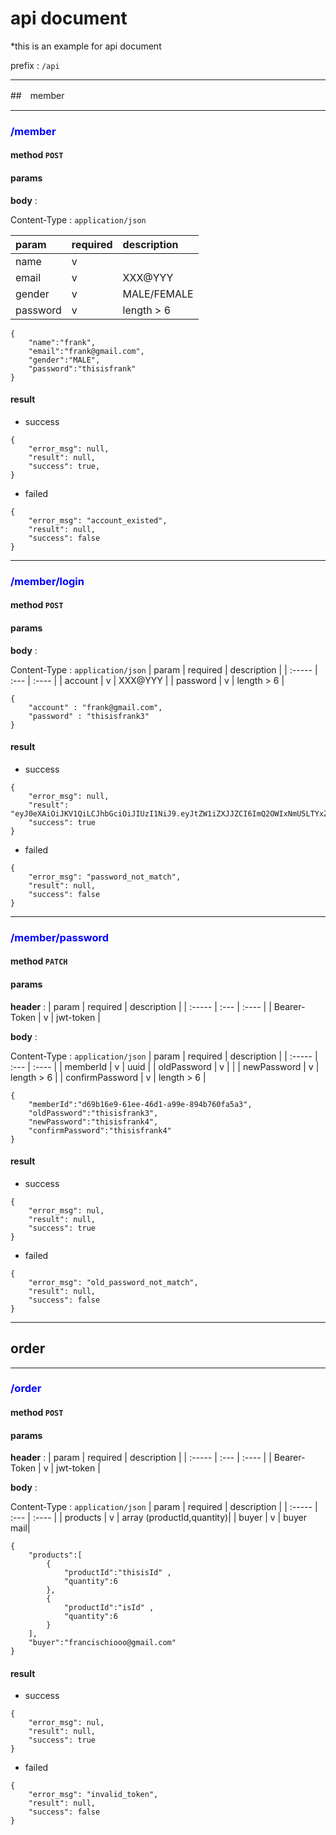 # api document
*this is an example for api document

prefix : ```/api```

---

##　member

---

### <span style="color:blue">/member

#### **method** ```POST```

#### **params**
**body** :

Content-Type : ```application/json```

| param     | required | description |
| :-----    | :---     | :----       |
| name      | v        |             |
| email     | v        |  XXX@YYY    |
| gender    | v        | MALE/FEMALE |
| password  | v        | length > 6  |


```
{
    "name":"frank",
    "email":"frank@gmail.com",
    "gender":"MALE",
    "password":"thisisfrank"
}
```

#### **result**

* success
```
{
    "error_msg": null,
    "result": null,
    "success": true,
}
```

* failed
```
{
    "error_msg": "account_existed",
    "result": null,
    "success": false
}
```

---
### <span style="color:blue">/member/login
#### **method** ```POST```
#### **params**
**body** :

Content-Type : ```application/json```
| param     | required | description |
| :-----    | :---     | :----       |
| account   | v        |  XXX@YYY    |
| password  | v        |  length > 6 |

```
{
    "account" : "frank@gmail.com",
    "password" : "thisisfrank3"
}
```

#### **result**
* success
```
{
    "error_msg": null,
    "result": "eyJ0eXAiOiJKV1QiLCJhbGciOiJIUzI1NiJ9.eyJtZW1iZXJJZCI6ImQ2OWIxNmU5LTYxZWUtNDZkMS1hOTllLTg5NGI3NjBmYTVhMyIsIm5hbWUiOiJmcmFuayIsInRpbWVTdGFtcCI6MTY4Mjg0MDM4MX0.AApPh8StLgI2HNV0AoBwuKZhvaxkWs0Q4LEn3ouFtFU",
    "success": true
}
```

* failed
```
{
    "error_msg": "password_not_match",
    "result": null,
    "success": false
}
```
---
### <span style="color:blue">/member/password
#### **method** ```PATCH```
#### **params**

**header** :
| param        | required | description |
| :-----       | :---     | :----       |
| Bearer-Token | v        | jwt-token   |

**body** :

Content-Type : ```application/json```
| param        | required | description |
| :-----       | :---     | :----       |
| memberId     | v        | uuid    |
| oldPassword  | v        |  |
| newPassword  | v        | length > 6  |
| confirmPassword  | v    | length > 6  |
```
{
    "memberId":"d69b16e9-61ee-46d1-a99e-894b760fa5a3",
    "oldPassword":"thisisfrank3",
    "newPassword":"thisisfrank4",
    "confirmPassword":"thisisfrank4"
}
```

#### **result**
* success
```
{
    "error_msg": nul,
    "result": null,
    "success": true
}
```
* failed
```
{
    "error_msg": "old_password_not_match",
    "result": null,
    "success": false
}
```
---
## order
---
### <span style="color:blue">/order
#### **method** ```POST```
#### **params**

**header** :
| param        | required | description |
| :-----       | :---     | :----       |
| Bearer-Token | v        | jwt-token   |

**body** :

Content-Type : ```application/json```
| param        | required | description |
| :-----       | :---     | :----       |
| products     | v        | array (productId,quantity)|
| buyer        | v        |   buyer mail|
```
{
    "products":[
        {
            "productId":"thisisId" , 
            "quantity":6
        },
        {
            "productId":"isId" , 
            "quantity":6
        }
    ],
    "buyer":"francischiooo@gmail.com"
}
```
#### **result**
* success
```
{
    "error_msg": nul,
    "result": null,
    "success": true
}
```
* failed
```
{
    "error_msg": "invalid_token",
    "result": null,
    "success": false
}
```